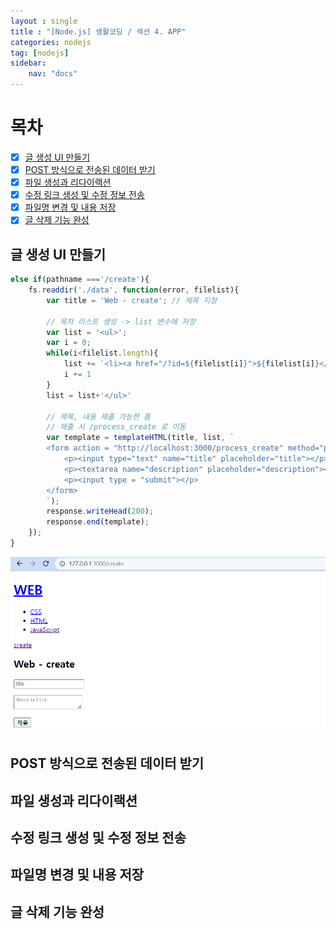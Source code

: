 ```yaml
---
layout : single
title : "[Node.js] 생활코딩 / 섹션 4. APP"
categories: nodejs
tag: [nodejs]
sidebar:
    nav: "docs"
---
```


# 목차

- [x] [글 생성 UI 만들기](#글-생성-ui-만들기)
- [x] [POST 방식으로 전송된 데이터 받기](#post-방식으로-전송된-데이터-받기)
- [x] [파일 생성과 리다이랙션](#파일-생성과-리다이랙션)
- [x] [수정 링크 생성 및 수정 정보 전송](#수정-링크-생성-및-수정-정보-전송)
- [x] [파일명 변경 및 내용 저장](#파일명-변경-및-내용-저장)
- [x] [글 삭제 기능 완성](#글-삭제-기능-완성)

## 글 생성 UI 만들기

```javascript
else if(pathname ==='/create'){
    fs.readdir('./data', function(error, filelist){
        var title = 'Web - create'; // 제목 지정

        // 목차 리스트 생성 -> list 변수에 저장
        var list = '<ul>';
        var i = 0;
        while(i<filelist.length){
            list += `<li><a href="/?id=${filelist[i]}">${filelist[i]}</a></li>`;
            i += 1
        }
        list = list+'</ul>'

        // 제목, 내용 제출 가능한 폼
        // 제출 시 /process_create 로 이동
        var template = templateHTML(title, list, `
        <form action = "http://localhost:3000/process_create" method="post"> 
            <p><input type="text" name="title" placeholder="title"></p>
            <p><textarea name="description" placeholder="description"></textarea></p>
            <p><input type = "submit"></p>
        </form>
        `);
        response.writeHead(200);
        response.end(template);
    });
}
```

<img src="/images/node/7.png">

## POST 방식으로 전송된 데이터 받기

## 파일 생성과 리다이랙션

## 수정 링크 생성 및 수정 정보 전송

## 파일명 변경 및 내용 저장

## 글 삭제 기능 완성
